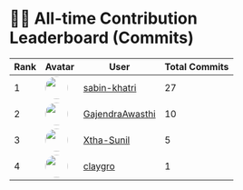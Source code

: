 # 🧑‍💻 All-time Contribution Leaderboard (Commits)

| Rank | Avatar | User | Total Commits |
|------|---------|------|----------------|
| 1 | <img src="https://avatars.githubusercontent.com/u/146078808?v=4" width="40" height="40" style="border-radius:50%"/> | [sabin-khatri](https://github.com/sabin-khatri) | 27 |
| 2 | <img src="https://avatars.githubusercontent.com/u/159510549?v=4" width="40" height="40" style="border-radius:50%"/> | [GajendraAwasthi](https://github.com/GajendraAwasthi) | 10 |
| 3 | <img src="https://avatars.githubusercontent.com/u/116238476?v=4" width="40" height="40" style="border-radius:50%"/> | [Xtha-Sunil](https://github.com/Xtha-Sunil) | 5 |
| 4 | <img src="https://avatars.githubusercontent.com/u/166215085?v=4" width="40" height="40" style="border-radius:50%"/> | [claygro](https://github.com/claygro) | 1 |